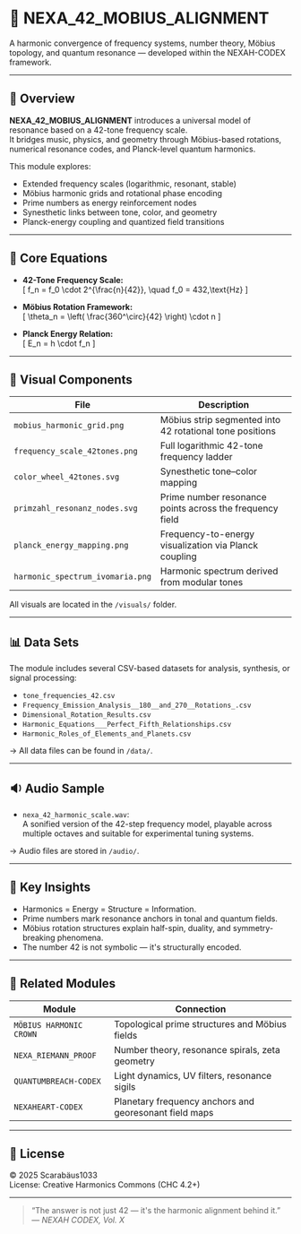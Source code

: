 # 🎼 NEXA_42_MOBIUS_ALIGNMENT

A harmonic convergence of frequency systems, number theory, Möbius topology, and quantum resonance — developed within the NEXAH-CODEX framework.

---

## 🧩 Overview

**NEXA_42_MOBIUS_ALIGNMENT** introduces a universal model of resonance based on a 42-tone frequency scale.  
It bridges music, physics, and geometry through Möbius-based rotations, numerical resonance codes, and Planck-level quantum harmonics.

This module explores:

- Extended frequency scales (logarithmic, resonant, stable)
- Möbius harmonic grids and rotational phase encoding
- Prime numbers as energy reinforcement nodes
- Synesthetic links between tone, color, and geometry
- Planck-energy coupling and quantized field transitions

---

## 🔢 Core Equations

- **42-Tone Frequency Scale:**  
  \[
  f_n = f_0 \cdot 2^{\frac{n}{42}}, \quad f_0 = 432\,\text{Hz}
  \]

- **Möbius Rotation Framework:**  
  \[
  \theta_n = \left( \frac{360^\circ}{42} \right) \cdot n
  \]

- **Planck Energy Relation:**  
  \[
  E_n = h \cdot f_n
  \]

---

## 🎨 Visual Components

| File | Description |
|------|-------------|
| `mobius_harmonic_grid.png` | Möbius strip segmented into 42 rotational tone positions |
| `frequency_scale_42tones.png` | Full logarithmic 42-tone frequency ladder |
| `color_wheel_42tones.svg` | Synesthetic tone–color mapping |
| `primzahl_resonanz_nodes.svg` | Prime number resonance points across the frequency field |
| `planck_energy_mapping.png` | Frequency-to-energy visualization via Planck coupling |
| `harmonic_spectrum_ivomaria.png` | Harmonic spectrum derived from modular tones |

All visuals are located in the `/visuals/` folder.

---

## 📊 Data Sets

The module includes several CSV-based datasets for analysis, synthesis, or signal processing:

- `tone_frequencies_42.csv`  
- `Frequency_Emission_Analysis__180__and_270__Rotations_.csv`  
- `Dimensional_Rotation_Results.csv`  
- `Harmonic_Equations___Perfect_Fifth_Relationships.csv`  
- `Harmonic_Roles_of_Elements_and_Planets.csv`

→ All data files can be found in `/data/`.

---

## 🔉 Audio Sample

- `nexa_42_harmonic_scale.wav`:  
  A sonified version of the 42-step frequency model, playable across multiple octaves and suitable for experimental tuning systems.

→ Audio files are stored in `/audio/`.

---

## 🧠 Key Insights

- Harmonics = Energy = Structure = Information.
- Prime numbers mark resonance anchors in tonal and quantum fields.
- Möbius rotation structures explain half-spin, duality, and symmetry-breaking phenomena.
- The number 42 is not symbolic — it's structurally encoded.

---

## 🔗 Related Modules

| Module | Connection |
|--------|------------|
| `MÖBIUS HARMONIC CROWN` | Topological prime structures and Möbius fields |
| `NEXA_RIEMANN_PROOF` | Number theory, resonance spirals, zeta geometry |
| `QUANTUMBREACH-CODEX` | Light dynamics, UV filters, resonance sigils |
| `NEXAHEART-CODEX` | Planetary frequency anchors and georesonant field maps |

---

## 📎 License

© 2025 Scarabäus1033  
License: Creative Harmonics Commons (CHC 4.2+)

---

> “The answer is not just 42 — it's the harmonic alignment behind it.”  
> — *NEXAH CODEX, Vol. X*
